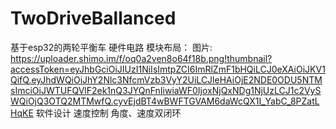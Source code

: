 # TwoDriveBallanced
基于esp32的两轮平衡车
硬件电路
模块布局：
图片: https://uploader.shimo.im/f/oq0a2ven8o64f18b.png!thumbnail?accessToken=eyJhbGciOiJIUzI1NiIsImtpZCI6ImRlZmF1bHQiLCJ0eXAiOiJKV1QifQ.eyJhdWQiOiJhY2Nlc3NfcmVzb3VyY2UiLCJleHAiOjE2NDE0ODU5NTMsImciOiJWTUFQVlF2ek1nQ3JYQnFnIiwiaWF0IjoxNjQxNDg1NjUzLCJ1c2VySWQiOjQ3OTQ2MTMwfQ.cyvEjdBT4wBWFTGVAM6daWcQX1I_YabC_8PZatLHqKE
软件设计
速度控制
角度、速度双闭环
